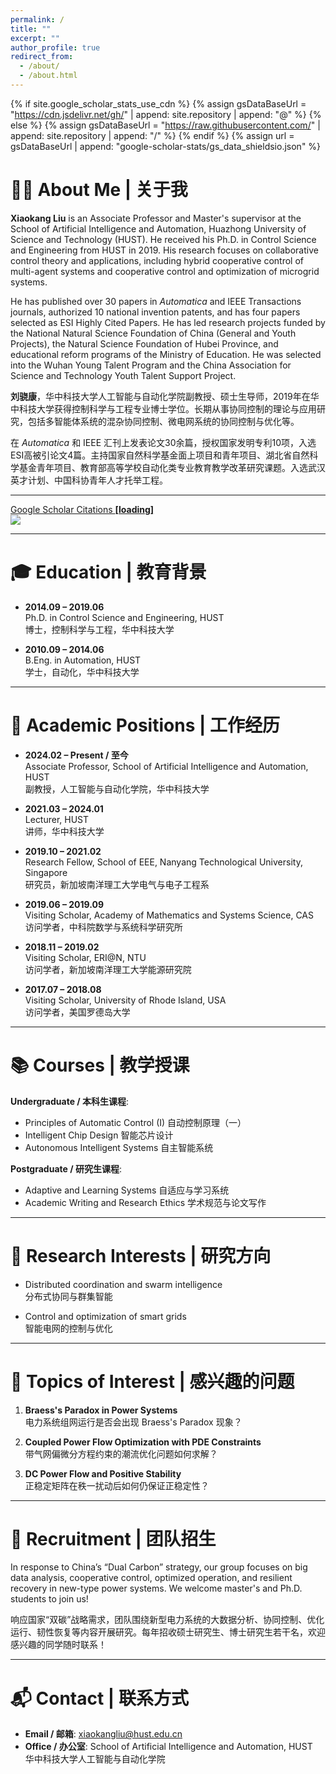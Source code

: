 ```yaml
---
permalink: /
title: ""
excerpt: ""
author_profile: true
redirect_from: 
  - /about/
  - /about.html
---
```


{% if site.google_scholar_stats_use_cdn %}
{% assign gsDataBaseUrl = "https://cdn.jsdelivr.net/gh/" | append: site.repository | append: "@" %}
{% else %}
{% assign gsDataBaseUrl = "https://raw.githubusercontent.com/" | append: site.repository | append: "/" %}
{% endif %}
{% assign url = gsDataBaseUrl | append: "google-scholar-stats/gs_data_shieldsio.json" %}

<span class='anchor' id='about-me'></span>

# 👨‍🏫 About Me | 关于我

**Xiaokang Liu** is an Associate Professor and Master's supervisor at the School of Artificial Intelligence and Automation, Huazhong University of Science and Technology (HUST). He received his Ph.D. in Control Science and Engineering from HUST in 2019. His research focuses on collaborative control theory and applications, including hybrid cooperative control of multi-agent systems and cooperative control and optimization of microgrid systems.

He has published over 30 papers in *Automatica* and IEEE Transactions journals, authorized 10 national invention patents, and has four papers selected as ESI Highly Cited Papers. He has led research projects funded by the National Natural Science Foundation of China (General and Youth Projects), the Natural Science Foundation of Hubei Province, and educational reform programs of the Ministry of Education. He was selected into the Wuhan Young Talent Program and the China Association for Science and Technology Youth Talent Support Project.

**刘骁康**，华中科技大学人工智能与自动化学院副教授、硕士生导师，2019年在华中科技大学获得控制科学与工程专业博士学位。长期从事协同控制的理论与应用研究，包括多智能体系统的混杂协同控制、微电网系统的协同控制与优化等。

在 *Automatica* 和 IEEE 汇刊上发表论文30余篇，授权国家发明专利10项，入选ESI高被引论文4篇。主持国家自然科学基金面上项目和青年项目、湖北省自然科学基金青年项目、教育部高等学校自动化类专业教育教学改革研究课题。入选武汉英才计划、中国科协青年人才托举工程。

---

<a href='https://scholar.google.com/citations?user=4TKvXE8AAAAJ'>Google Scholar Citations <strong><span id='total_cit'>[loading]</span></strong></a>  
<a href='https://scholar.google.com/citations?user=4TKvXE8AAAAJ'><img src="https://img.shields.io/endpoint?url={{ url | url_encode }}&logo=Google%20Scholar&labelColor=f6f6f6&color=9cf&style=flat&label=citations"></a>

---

# 🎓 Education | 教育背景

- **2014.09 – 2019.06**  
  Ph.D. in Control Science and Engineering, HUST  
  博士，控制科学与工程，华中科技大学

- **2010.09 – 2014.06**  
  B.Eng. in Automation, HUST  
  学士，自动化，华中科技大学

---

# 💼 Academic Positions | 工作经历

- **2024.02 – Present / 至今**  
  Associate Professor, School of Artificial Intelligence and Automation, HUST  
  副教授，人工智能与自动化学院，华中科技大学

- **2021.03 – 2024.01**  
  Lecturer, HUST  
  讲师，华中科技大学

- **2019.10 – 2021.02**  
  Research Fellow, School of EEE, Nanyang Technological University, Singapore  
  研究员，新加坡南洋理工大学电气与电子工程系

- **2019.06 – 2019.09**  
  Visiting Scholar, Academy of Mathematics and Systems Science, CAS  
  访问学者，中科院数学与系统科学研究所

- **2018.11 – 2019.02**  
  Visiting Scholar, ERI@N, NTU  
  访问学者，新加坡南洋理工大学能源研究院

- **2017.07 – 2018.08**  
  Visiting Scholar, University of Rhode Island, USA  
  访问学者，美国罗德岛大学

---

# 📚 Courses | 教学授课

**Undergraduate / 本科生课程**:
- Principles of Automatic Control (I) 自动控制原理（一）  
- Intelligent Chip Design 智能芯片设计  
- Autonomous Intelligent Systems 自主智能系统  

**Postgraduate / 研究生课程**:
- Adaptive and Learning Systems 自适应与学习系统  
- Academic Writing and Research Ethics 学术规范与论文写作

---

# 🔬 Research Interests | 研究方向

- Distributed coordination and swarm intelligence  
  分布式协同与群集智能

- Control and optimization of smart grids  
  智能电网的控制与优化

---

# 🎯 Topics of Interest | 感兴趣的问题

1. **Braess's Paradox in Power Systems**  
   电力系统组网运行是否会出现 Braess's Paradox 现象？

2. **Coupled Power Flow Optimization with PDE Constraints**  
   带气网偏微分方程约束的潮流优化问题如何求解？

3. **DC Power Flow and Positive Stability**  
   正稳定矩阵在秩一扰动后如何仍保证正稳定性？

---

# 👥 Recruitment | 团队招生

In response to China’s “Dual Carbon” strategy, our group focuses on big data analysis, cooperative control, optimized operation, and resilient recovery in new-type power systems. We welcome master's and Ph.D. students to join us!

响应国家“双碳”战略需求，团队围绕新型电力系统的大数据分析、协同控制、优化运行、韧性恢复等内容开展研究。每年招收硕士研究生、博士研究生若干名，欢迎感兴趣的同学随时联系！

---

# 📬 Contact | 联系方式

- **Email / 邮箱**: xiaokangliu@hust.edu.cn  
- **Office / 办公室**: School of Artificial Intelligence and Automation, HUST  
  华中科技大学人工智能与自动化学院

